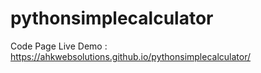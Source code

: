 # pythonsimplecalculator
Code Page Live Demo : https://ahkwebsolutions.github.io/pythonsimplecalculator/
